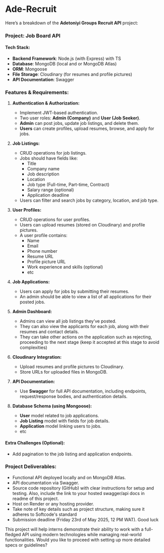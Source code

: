 # Ade-Recruit

Here’s a breakdown of the **Adetoniyi Groups Recruit API** project:

### **Project: Job Board API**

#### **Tech Stack:**

- **Backend Framework**: Node.js (with Express) with TS
- **Database**: MongoDB (local and or MongoDB Atlas)
- **ORM**: Mongoose
- **File Storage**: Cloudinary (for resumes and profile pictures)
- **API Documentation**: Swagger

### **Features & Requirements:**

1. **Authentication & Authorization:**

   - Implement JWT-based authentication.
   - Two user roles: **Admin (Company)** and **User (Job Seeker)**.
   - **Admin** can post jobs, update job listings, and delete them.
   - **Users** can create profiles, upload resumes, browse, and apply for jobs.

2. **Job Listings:**

   - CRUD operations for job listings.
   - Jobs should have fields like:
     - Title
     - Company name
     - Job description
     - Location
     - Job type (Full-time, Part-time, Contract)
     - Salary range (optional)
     - Application deadline
   - Users can filter and search jobs by category, location, and job type.

3. **User Profiles:**

   - CRUD operations for user profiles.
   - Users can upload resumes (stored on Cloudinary) and profile pictures.
   - A user profile contains:
     - Name
     - Email
     - Phone number
     - Resume URL
     - Profile picture URL
     - Work experience and skills (optional)
     - etc

4. **Job Applications:**

   - Users can apply for jobs by submitting their resumes.
   - An admin should be able to view a list of all applications for their posted jobs.

5. **Admin Dashboard:**

   - Admins can view all job listings they’ve posted.
   - They can also view the applicants for each job, along with their resumes and contact details.
   - They can take other actions on the application such as rejecting, proceeding to the next stage (keep it accepted at this stage to avoid complexities)

6. **Cloudinary Integration:**

   - Upload resumes and profile pictures to Cloudinary.
   - Store URLs for uploaded files in MongoDB.

7. **API Documentation:**

   - Use **Swagger** for full API documentation, including endpoints, request/response bodies, and authentication details.

8. **Database Schema (using Mongoose):**
   - **User** model related to job applications.
   - **Job Listing** model with fields for job details.
   - **Application** model linking users to jobs.
   - etc

#### **Extra Challenges (Optional):**

- Add pagination to the job listing and application endpoints.

### **Project Deliverables:**

- Functional API deployed locally and on MongoDB Atlas.
- API documentation via Swagger.
- Source code repository (GitHub) with clear instructions for setup and testing. Also, include the link to your hosted swagger/api docs in readme of this project.
- Host on Render or any hosting provider.
- Take note of key details such as project structure, making sure it adheres to Softcode's standard
- Submission deadline (Friday 23rd of May 2025, 12 PM WAT). Good luck

This project will help interns demonstrate their ability to work with a full-fledged API using modern technologies while managing real-world functionalities. Would you like to proceed with setting up more detailed specs or guidelines?
